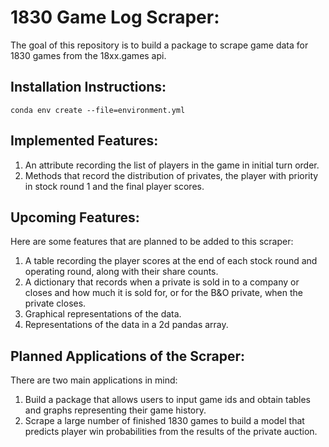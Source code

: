 # 1830 Game Log Scraper:

The goal of this repository is to build a package to scrape game data for 1830 games from the 18xx.games api. 

## Installation Instructions:

`conda env create --file=environment.yml`

## Implemented Features:

1. An attribute recording the list of players in the game in initial turn order.
2. Methods that record the distribution of privates, the player with priority in stock round 1 and the final player scores. 

## Upcoming Features:

Here are some features that are planned to be added to this scraper:

1. A table recording the player scores at the end of each stock round and operating round, along with their share counts.
2. A dictionary that records when a private is sold in to a company or closes and how much it is sold for, or for the B&O private, when the private closes.
3. Graphical representations of the data.
4. Representations of the data in a 2d pandas array.



## Planned Applications of the Scraper:

There are two main applications in mind:

1. Build a package that allows users to input game ids and obtain tables and graphs representing their game history.
2. Scrape a large number of finished 1830 games to build a model that predicts player win probabilities from the results of the private auction.

